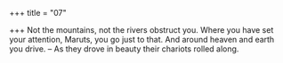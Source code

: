 +++
title = "07"

+++
Not the mountains, not the rivers obstruct you. Where you have set  your attention, Maruts, you go just to that.
And around heaven and earth you drive. – As they drove in beauty their  chariots rolled along.